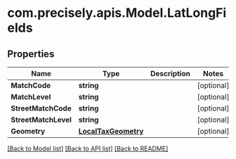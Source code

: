 
# com.precisely.apis.Model.LatLongFields

## Properties

Name | Type | Description | Notes
------------ | ------------- | ------------- | -------------
**MatchCode** | **string** |  | [optional] 
**MatchLevel** | **string** |  | [optional] 
**StreetMatchCode** | **string** |  | [optional] 
**StreetMatchLevel** | **string** |  | [optional] 
**Geometry** | [**LocalTaxGeometry**](LocalTaxGeometry.md) |  | [optional] 

[[Back to Model list]](../README.md#documentation-for-models)
[[Back to API list]](../README.md#documentation-for-api-endpoints)
[[Back to README]](../README.md)

